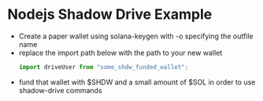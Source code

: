 # Nodejs Shadow Drive Example

- Create a paper wallet using solana-keygen with -o specifying the outfile name
- replace the import path below with the path to your new wallet
  ```js
  import driveUser from "some_shdw_funded_wallet";
  ```
- fund that wallet with $SHDW and a small amount of $SOL in order to use shadow-drive commands